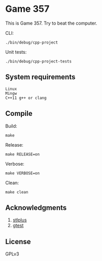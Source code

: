 # Game 357

This is Game 357. Try to beat the computer.

CLI:

    ./bin/debug/cpp-project

Unit tests:

    ./bin/debug/cpp-project-tests

## System requirements

    Linux
    Mingw
    C++11 g++ or clang

## Compile

Build:

    make

Release:

    make RELEASE=on

Verbose:

    make VERBOSE=on

Clean:

    make clean

## Acknowledgments

1. [stlplus](http://stlplus.sourceforge.net/)
2. [gtest](https://github.com/google/googletest)

## License

GPLv3
